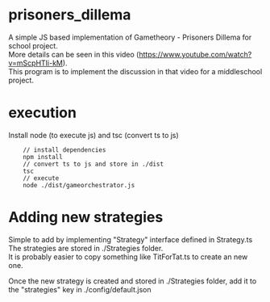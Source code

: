 # prisoners_dillema
A simple JS based implementation of Gametheory - Prisoners Dillema for school project.  
More details can be seen in this video (https://www.youtube.com/watch?v=mScpHTIi-kM).   
This program is to implement the discussion in that video for a middleschool project.


# execution
Install node (to execute js) and tsc (convert ts to js)
```
    // install dependencies
    npm install 
    // convert ts to js and store in ./dist
    tsc 
    // execute
    node ./dist/gameorchestrator.js
```
# Adding new strategies
Simple to add by implementing "Strategy" interface defined in Strategy.ts  
The strategies are stored in ./Strategies folder.   
It is probably easier to copy something like TitForTat.ts to create an new one.  

Once the new strategy is created and stored in ./Strategies folder, add it to the "strategies" key in ./config/default.json  
